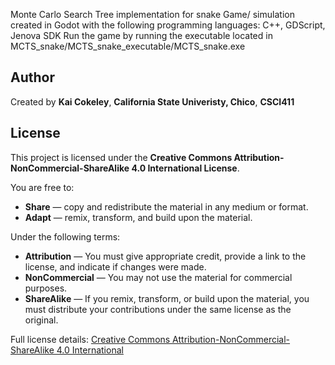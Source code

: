 Monte Carlo Search Tree implementation for snake
Game/ simulation created in Godot with the following programming languages: C++, GDScript, Jenova SDK
Run the game by running the executable located in MCTS_snake/MCTS_snake_executable/MCTS_snake.exe

## Author

Created by **Kai Cokeley**, **California State Univeristy, Chico**, **CSCI411**

## License

This project is licensed under the **Creative Commons Attribution-NonCommercial-ShareAlike 4.0 International License**.

You are free to:
- **Share** — copy and redistribute the material in any medium or format.
- **Adapt** — remix, transform, and build upon the material.

Under the following terms:
- **Attribution** — You must give appropriate credit, provide a link to the license, and indicate if changes were made.
- **NonCommercial** — You may not use the material for commercial purposes.
- **ShareAlike** — If you remix, transform, or build upon the material, you must distribute your contributions under the same license as the original.

Full license details: [Creative Commons Attribution-NonCommercial-ShareAlike 4.0 International](https://creativecommons.org/licenses/by-nc-sa/4.0/)
